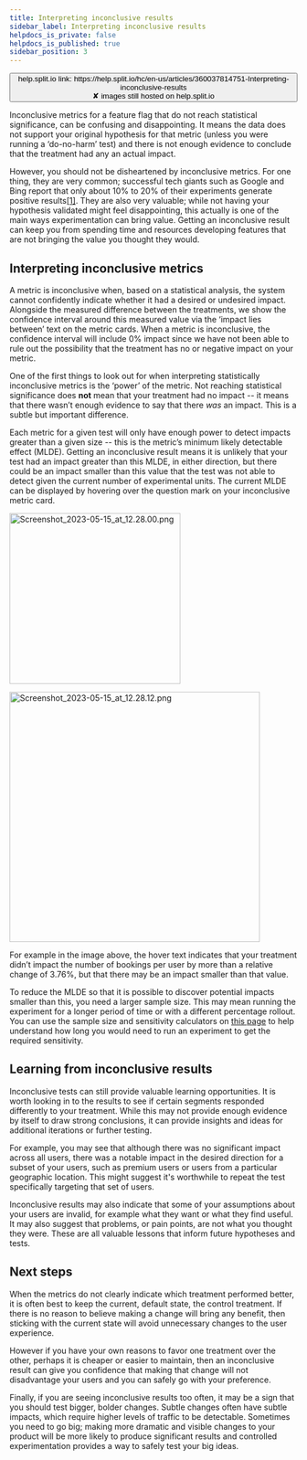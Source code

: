 ```yaml
---
title: Interpreting inconclusive results
sidebar_label: Interpreting inconclusive results
helpdocs_is_private: false
helpdocs_is_published: true
sidebar_position: 3
---
```


<p>
  <button style={{borderRadius:'8px', border:'1px', fontFamily:'Courier New', fontWeight:'800', textAlign:'left'}}> help.split.io link: https://help.split.io/hc/en-us/articles/360037814751-Interpreting-inconclusive-results <br /> ✘ images still hosted on help.split.io </button>
</p>

<p>
  <span>Inconclusive metrics for a feature flag that do not reach statistical significance, can be confusing and disappointing. It means the data does not support your original hypothesis for that metric (unless you were running a ‘do-no-harm’ test) and there is not enough evidence to conclude that the treatment had any an actual impact.</span>
</p>
<p>
  <span>However, you should not be disheartened by inconclusive metrics. For one thing, they are very common; successful tech giants such as Google and Bing report that only about 10% to 20% of their experiments generate positive results</span><a href="https://hbr.org/2017/09/the-surprising-power-of-online-experiments"><span>[1]</span></a><span>. They are also very valuable; while not having your hypothesis validated might feel disappointing, this actually is one of the main ways experimentation can bring value. Getting an inconclusive result can keep you from spending time and resources developing features that are not bringing the value you thought they would.</span>
</p>
<h2 id="h_01JEN2M1FFDFKTVHX2B4T948DG">
  <span>Interpreting inconclusive metrics</span>
</h2>
<p>
  <span>A metric is inconclusive when, based on a statistical analysis, the system cannot confidently indicate whether it had a desired or undesired impact. Alongside the measured difference between the treatments, we show the confidence interval around this measured value via the ‘impact lies between’ text on the metric cards. When a metric is inconclusive, the confidence interval will include 0% impact since we have not been able to rule out the possibility that the treatment has no or negative impact on your metric.</span>
</p>
<p>
  <span>One of the first things to look out for when interpreting statistically inconclusive metrics is the ‘power’ of the metric. Not reaching statistical significance does </span><strong>not</strong><span> mean that your treatment had no impact -- it means that there wasn’t enough evidence to say that there </span><em><span>was</span></em><span> an impact. This is a subtle but important difference.</span>
</p>
<p>
  <span>Each metric for a given test will only have enough power to detect impacts greater than a given size -- this is the metric’s minimum likely detectable effect (MLDE). Getting an inconclusive result means it is unlikely that your test had an impact greater than this MLDE, in either direction, but there could be an impact smaller than this value that the test was not able to detect given the current number of experimental units. The current MLDE can be displayed by hovering over the question mark on your inconclusive metric card.</span>
</p>
<p>
  <img src="https://help.split.io/guide-media/01H0G0FAWQ6N4Q7Y0F9SAX6S0N" alt="Screenshot_2023-05-15_at_12.28.00.png" width="299" />
</p>
<p>
  <img src="https://help.split.io/guide-media/01H0G0FAT5ZF7F1ZAW7AMN6Z7F" alt="Screenshot_2023-05-15_at_12.28.12.png" width="438" />
</p>
<p>
  <span>For example in the image above, the hover text indicates that your treatment didn’t impact the number of bookings per user by more than a relative change of 3.76%, but that there may be an impact smaller than that value.</span>
</p>
<p>
  <span>To reduce the MLDE so that it is possible to discover potential impacts smaller than this, you need a larger sample size. This may mean running the experiment for a longer period of time or with a different percentage rollout. You can use the sample size and sensitivity calculators on </span><a href="https://help.split.io/hc/en-us/articles/360034040851-Sample-size-and-sensitivity-calculators#h_ac56f9d9-2f8a-4967-a350-5730fe8e87b9"><span>this page</span></a><span> to help understand how long you would need to run an experiment to get the required sensitivity.</span>
</p>
<h2 id="h_01JEN2M1FF5T2ZF5PZ4V091HXB">
  <span>Learning from inconclusive results</span>
</h2>
<p>
  <span>Inconclusive tests can still provide valuable learning opportunities. It is worth looking in to the results to see if certain segments responded differently to your treatment. While this may not provide enough evidence by itself to draw strong conclusions, it can provide insights and ideas for additional iterations or further testing.</span>
</p>
<p>
  <span>For example, you may see that although there was no significant impact across all users, there was a notable impact in the desired direction for a subset of your users, such as premium users or users from a particular geographic location. This might suggest it's worthwhile to repeat the test specifically targeting that set of users.</span>
</p>
<p>
  Inconclusive results may also indicate that some of your assumptions about your
  users are invalid, for example what they want or what they find useful. It may
  also suggest that problems, or pain points, are not what you thought they were.
  These are all valuable lessons that inform future hypotheses and tests.
</p>
<h2 id="h_01JEN2M1FFTH1NPZ8MBFRTD7PH">
  <span>Next steps</span>
</h2>
<p>
  When the metrics do not clearly indicate which treatment performed better, it
  is often best to keep the current, default state, the control treatment. If there
  is no reason to believe making a change will bring any benefit, then sticking
  with the current state will avoid unnecessary changes to the user experience.
</p>
<p>
  However if you have your own reasons to favor one treatment over the other, perhaps
  it is cheaper or easier to maintain, then an inconclusive result can give you
  confidence that making that change will not disadvantage your users and you can
  safely go with your preference.
</p>
<p>
  Finally, if you are seeing inconclusive results too often, it may be a sign that
  you should test bigger, bolder changes. Subtle changes often have subtle impacts,
  which require higher levels of traffic to be detectable. Sometimes you need to
  go big; making more dramatic and visible changes to your product will be more
  likely to produce significant results and controlled experimentation provides
  a way to safely test your big ideas.
</p>
